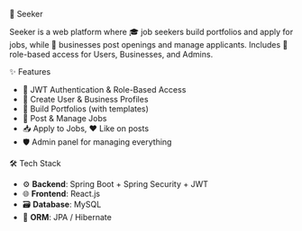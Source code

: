 🚀 Seeker

Seeker is a web platform where 🎓 job seekers build portfolios and apply for jobs, while 🏢 businesses post openings and manage applicants. Includes 🔐 role-based access for Users, Businesses, and Admins.

✨ Features

- 🔑 JWT Authentication & Role-Based Access
- 👤 Create User & Business Profiles
- 📄 Build Portfolios (with templates)
- 💼 Post & Manage Jobs
- 📥 Apply to Jobs, ❤️ Like on posts
- 🛡️ Admin panel for managing everything

🛠 Tech Stack

- ⚙️ **Backend**: Spring Boot + Spring Security + JWT
- 🌐 **Frontend**: React.js
- 🗃️ **Database**: MySQL
- 🧩 **ORM**: JPA / Hibernate
